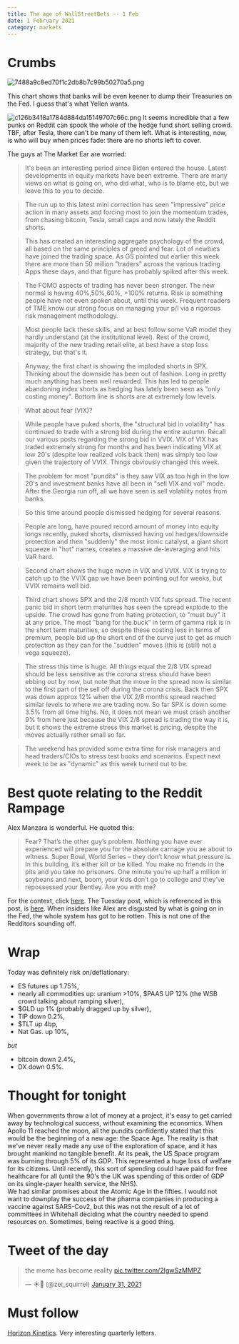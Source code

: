 ```yaml
---
title: The age of WallStreetBets -- 1 Feb
date: 1 February 2021
category: markets
---
```


# Crumbs
![7488a9c8ed70f1c2db8b7c99b50270a5.png]({attach}7488a9c8ed70f1c2db8b7c99b50270a5.png)

This chart shows that banks will be even keener to dump their Treasuries on the Fed. 
I guess that's what Yellen wants.

![c126b3418a1784d884da15149707c66c.png]({attach}c126b3418a1784d884da15149707c66c.png)
It seems incredible that a few punks on Reddit can spook the whole of the hedge fund short selling crowd.
TBF, after Tesla, there can't be many of them left.
What is interesting, now, is who will buy when prices fade: there are no shorts left to cover.

The guys at The Market Ear are worried:

> It's been an interesting period since Biden entered the house. Latest developments in equity markets have been extreme. There are many views on what is going on, who did what, who is to blame etc, but we leave this to you to decide.

> The run up to this latest mini correction has seen "impressive" price action in many assets and forcing most to join the momentum trades, from chasing bitcoin, Tesla, small caps and now lately the Reddit shorts.

> This has created an interesting aggregate psychology of the crowd, all based on the same principles of greed and fear. Lot of newbies have joined the trading space. As GS pointed out earlier this week there are more than 50 million "traders" across the various trading Apps these days, and that figure has probably spiked after this week.

> The FOMO aspects of trading has never been stronger. The new normal is having 40%,50%,60%, +100% returns. Risk is something people have not even spoken about, until this week. Frequent readers of TME know our strong focus on managing your p/l via a rigorous risk management methodology.

> Most people lack these skills, and at best follow some VaR model they hardly understand (at the institutional level). Rest of the crowd, majority of the new trading retail elite, at best have a stop loss strategy, but that's it.

> Anyway, the first chart is showing the imploded shorts in SPX. Thinking about the downside has been out of fashion. Long in pretty much anything has been well rewarded. This has led to people abandoning index shorts as hedging has lately been seen as "only costing money". Bottom line is shorts are at extremely low levels.

> What about fear (VIX)?

> While people have puked shorts, the "structural bid in volatility" has continued to trade with a strong bid during the entire autumn. Recall our various posts regarding the strong bid in VVIX. VIX of VIX has traded extremely strong for months and has been indicating VIX at low 20's (despite low realized vols back then) was simply too low given the trajectory of VVIX. Things obviously changed this week.

> The problem for most "pundits" is they saw VIX as too high in the low 20's and investment banks have all been in "sell VIX and vol" mode. After the Georgia run off, all we have seen is sell volatility notes from banks.

> So this time around people dismissed hedging for several reasons.

> People are long, have poured record amount of money into equity longs recently, puked shorts, dismissed having vol hedges/downside protection and then "suddenly" the most ironic catalyst, a giant short squeeze in "hot" names, creates a massive de-leveraging and hits VaR hard.

> Second chart shows the huge move in VIX and VVIX. VIX is trying to catch up to the VVIX gap we have been pointing out for weeks, but VVIX remains well bid.

> Third chart shows SPX and the 2/8 month VIX futs spread. The recent panic bid in short term maturities has seen the spread explode to the upside. The crowd has gone from hating protection, to "must buy" it at any price. The most "bang for the buck" in term of gamma risk is in the short term maturities, so despite these costing less in terms of premium, people bid up the short end of the curve just to get as much protection as they can for the "sudden" moves (this is (still) not a vega squeeze).

> The stress this time is huge. All things equal the 2/8 VIX spread should be less sensitive as the corona stress should have been ebbing out by now, but note that the move in the spread now is similar to the first part of the sell off during the corona crisis. Back then SPX was down approx 12% when the VIX 2/8 months spread reached similar levels to where we are trading now. So far SPX is down some 3.5% from all time highs. No, it does not mean we must crash another 9% from here just because the VIX 2/8 spread is trading the way it is, but it shows the extreme stress this market is pricing, despite the moves actually rather small so far.

> The weekend has provided some extra time for risk managers and head traders/CIOs to stress test books and scenarios. Expect next week to be as "dynamic" as this week turned out to be.

# Best quote relating to the Reddit Rampage

Alex Manzara is wonderful. He quoted this: 

> Fear? That’s the other guy’s problem.  Nothing you have ever experienced will prepare you for the absolute carnage you ae about to witness.  Super Bowl, World Series – they don’t know what pressure is.  In this building, it’s either kill or be killed.  You make no friends in the pits and you take no prisoners.  One minute you’re up half a million in soybeans and next, boom, your kids don’t go to college and they’ve repossessed your Bentley.  Are you with me?

For the context, click [here](https://www.chartpoint.com/fear-thats-the-other-guys-problem/). The Tuesday post, which is referenced in this post, is [here](https://www.chartpoint.com/gamers/). When insiders like Alex are disgusted by what is going on in the Fed, the whole system has got to be rotten. This is not one of the Redditors sounding off.

# Wrap

Today was definitely risk on/deflationary:

- ES futures up 1.75%,
- nearly all commodities up: uranium >10%, $PAAS UP 12% (the WSB crowd talking about ramping silver), 
- $GLD up 1% (probably dragged up by silver),
- TIP down 0.2%,
- $TLT up 4bp,
- Nat Gas. up 10%,

_but_

- bitcoin down 2.4%,
- DX down 0.5%.

# Thought for tonight

When governments throw a lot of money at a project, it's easy to get carried away by technological success, without examining the economics. 
When Apollo 11 reached the moon, all the pundits confidently stated that this would be the beginning of a new age: the Space Age. The reality is that we've never really made any use of the exploration of space, and it has brought mankind no tangible benefit. At its peak, the US Space program was burning through 5% of its GDP. This represented a huge loss of welfare for its citizens. Until recently, this sort of spending could have paid for free healthcare for all (until the 90's the UK was spending of this order of GDP on its single-payer health service, the NHS).  
We had similar promises about the Atomic Age in the fifties. 
I would not want to downplay the success of the pharma companies in producing a vaccine against SARS-Cov2, but this was not the result of a lot of committees in Whitehall deciding what the country needed to spend resources on.
Sometimes, being reactive is a good thing.

# Tweet of the day

<blockquote class="twitter-tweet"><p lang="en" dir="ltr">the meme has become reality <a href="https://t.co/2IgwSzMMPZ">pic.twitter.com/2IgwSzMMPZ</a></p>&mdash; ☀️👀 (@zei_squirrel) <a href="https://twitter.com/zei_squirrel/status/1355673121764880384?ref_src=twsrc%5Etfw">January 31, 2021</a></blockquote> <script async src="https://platform.twitter.com/widgets.js" charset="utf-8"></script> 

# Must follow

[Horizon Kinetics](https://horizonkinetics.com/). Very interesting quarterly letters.

